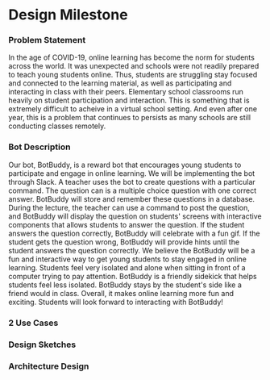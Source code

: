 # Design Milestone
### Problem Statement
In the age of COVID-19, online learning has become the norm for students across the world. It was unexpected and schools were not readily prepared to teach young students online. Thus, students are struggling stay focused and connected to the learning material, as well as participating and interacting in class with their peers. Elementary school classrooms run heavily on student participation and interaction. This is something that is extremely difficult to acheive in a virtual school setting. And even after one year, this is a problem that continues to persists as many schools are still conducting classes remotely.
### Bot Description
Our bot, BotBuddy, is a reward bot that encourages young students to participate and engage in online learning. We will be implementing the bot through Slack. A teacher uses the bot to create questions with a particular command. The question can is a multiple choice question with one correct answer. BotBuddy will store and remember these questions in a database. During the lecture, the teacher can use a command to post the question, and BotBuddy will display the question on students' screens with interactive components that allows students to answer the question. If the student answers the question correctly, BotBuddy will celebrate with a fun gif. If the student gets the question wrong, BotBuddy will provide hints until the student answers the question correctly.
We believe the BotBuddy will be a fun and interactive way to get young students to stay engaged in online learning. Students feel very isolated and alone when sitting in front of a computer trying to pay attention. BotBuddy is a friendly sidekick that helps students feel less isolated. BotBuddy stays by the student's side like a friend would in class. Overall, it makes online learning more fun and exciting. Students will look forward to interacting with BotBuddy! 
### 2 Use Cases
### Design Sketches
### Architecture Design
